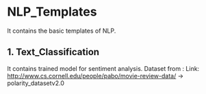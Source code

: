 # NLP_Templates
It contains the basic templates of NLP.
## 1. Text_Classification
  It contains trained model for sentiment analysis.
  Dataset from : Link: http://www.cs.cornell.edu/people/pabo/movie-review-data/ -> polarity_datasetv2.0
  
